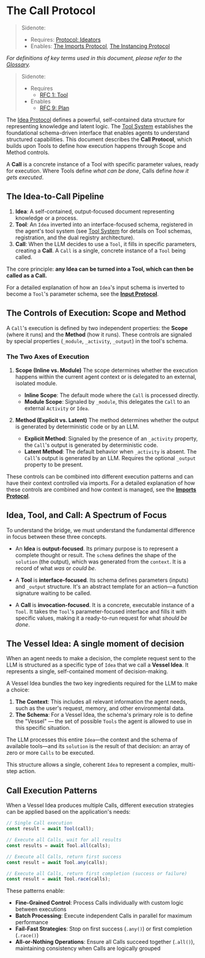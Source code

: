 # The Call Protocol

> Sidenote:
>
> - Requires: [Protocol: Ideators](./10_protocol_ideators.md)
> - Enables: [The Imports Protocol](./03_agent_imports.md), [The Instancing Protocol](./04_agent_instancing.md)

_For definitions of key terms used in this document, please refer to the [Glossary](./00_glossary.md)._

> Sidenote:
>
> - Requires
>   - [RFC 1: Tool](/)
> - Enables
>   - [RFC 9: Plan](/)

The [Idea Protocol](./01_protocol_ideas.md) defines a powerful, self-contained data structure for representing knowledge and latent logic. The [Tool System](./02_agent_tools.md) establishes the foundational schema-driven interface that enables agents to understand structured capabilities. This document describes the **Call Protocol**, which builds upon Tools to define how execution happens through Scope and Method controls.

A **Call** is a concrete instance of a Tool with specific parameter values, ready for execution. Where Tools define _what can be done_, Calls define _how it gets executed_.

## The Idea-to-Call Pipeline

1.  **Idea**: A self-contained, output-focused document representing knowledge or a process.
2.  **Tool**: An `Idea` inverted into an interface-focused schema, registered in the agent's tool system (see [Tool System](./02_agent_tools.md) for details on Tool schemas, registration, and the dual registry architecture).
3.  **Call**: When the LLM decides to use a `Tool`, it fills in specific parameters, creating a **Call**. A `Call` is a single, concrete instance of a `Tool` being called.

The core principle: **any Idea can be turned into a Tool, which can then be called as a Call.**

For a detailed explanation of how an `Idea`'s input schema is inverted to become a `Tool`'s parameter schema, see the **[Input Protocol](./07_agent_input.md)**.

## The Controls of Execution: Scope and Method

A `Call`'s execution is defined by two independent properties: the **Scope** (where it runs) and the **Method** (how it runs). These controls are signaled by special properties (`_module`, `_activity`, `_output`) in the tool's schema.

### The Two Axes of Execution

1.  **Scope (Inline vs. Module)**
    The scope determines whether the execution happens within the current agent context or is delegated to an external, isolated module.
    - **Inline Scope**: The default mode where the `Call` is processed directly.
    - **Module Scope**: Signaled by `_module`, this delegates the `Call` to an external `Activity` or `Idea`.

2.  **Method (Explicit vs. Latent)**
    The method determines whether the output is generated by deterministic code or by an LLM.
    - **Explicit Method**: Signaled by the presence of an `_activity` property, the `Call`'s output is generated by deterministic code.
    - **Latent Method**: The default behavior when `_activity` is absent. The `Call`'s output is generated by an LLM. Requires the optional `_output` property to be present.

These controls can be combined into different execution patterns and can have their context controlled via imports. For a detailed explanation of how these controls are combined and how context is managed, see the **[Imports Protocol](./04_agent_imports.md)**.

## Idea, Tool, and Call: A Spectrum of Focus

To understand the bridge, we must understand the fundamental difference in focus between these three concepts.

- An **Idea** is **output-focused**. Its primary purpose is to represent a complete thought or result. The `schema` defines the shape of the `solution` (the output), which was generated from the `context`. It is a record of what _was_ or _could be_.

- A **Tool** is **interface-focused**. Its schema defines parameters (inputs) and `_output` structure. It's an abstract template for an action—a function signature waiting to be called.

- A **Call** is **invocation-focused**. It is a concrete, executable instance of a `Tool`. It takes the `Tool`'s parameter-focused interface and fills it with specific values, making it a ready-to-run request for what _should be done_.

## The Vessel Idea: A single moment of decision

When an agent needs to make a decision, the complete request sent to the LLM is structured as a specific type of `Idea` that we call a **Vessel Idea**. It represents a single, self-contained moment of decision-making.

A Vessel Idea bundles the two key ingredients required for the LLM to make a choice:

1.  **The Context**: This includes all relevant information the agent needs, such as the user's request, memory, and other environmental data.
2.  **The Schema**: For a Vessel Idea, the schema's primary role is to define the "Vessel" — the set of possible `Tools` the agent is allowed to use in this specific situation.

The LLM processes this entire `Idea`—the context and the schema of available tools—and its `solution` is the result of that decision: an array of zero or more `Calls` to be executed.

This structure allows a single, coherent `Idea` to represent a complex, multi-step action.

## Call Execution Patterns

When a Vessel Idea produces multiple Calls, different execution strategies can be applied based on the application's needs:

```typescript
// Single Call execution
const result = await Tool(call);

// Execute all Calls, wait for all results
const results = await Tool.all(calls);

// Execute all Calls, return first success
const result = await Tool.any(calls);

// Execute all Calls, return first completion (success or failure)
const result = await Tool.race(calls);
```

These patterns enable:

- **Fine-Grained Control**: Process Calls individually with custom logic between executions
- **Batch Processing**: Execute independent Calls in parallel for maximum performance
- **Fail-Fast Strategies**: Stop on first success (`.any()`) or first completion (`.race()`)
- **All-or-Nothing Operations**: Ensure all Calls succeed together (`.all()`), maintaining consistency when Calls are logically grouped

